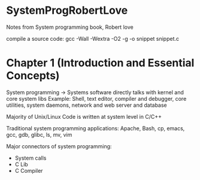 # SystemProgRobertLove
Notes from System programming book, Robert love

compile a source code:
gcc -Wall -Wextra -O2 -g -o snippet snippet.c

# Chapter 1 (Introduction and Essential Concepts)

System programming -> Systems software directly talks with kernel and core system libs
Example: Shell, text editor, compiler and debugger, core utilities, system daemons, network and web server and database

Majority of Unix/Linux Code is written at system level in C/C++

Traditional system programming applications: Apache, Bash, cp, emacs, gcc, gdb, glibc, ls, mv, vim 

Major connectors of system programming:
- System calls
- C Lib
- C Compiler
